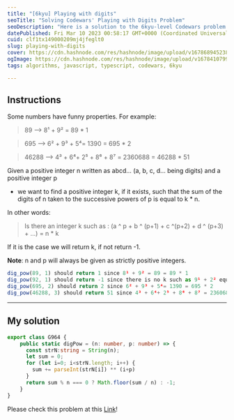 ```yaml
---
title: "[6kyu] Playing with digits"
seoTitle: "Solving Codewars' Playing with Digits Problem"
seoDescription: "Here is a solution to the 6kyu-level Codewars problem "Playing with digits"."
datePublished: Fri Mar 10 2023 00:58:17 GMT+0000 (Coordinated Universal Time)
cuid: clf1tx149000209mj4jfeglt0
slug: playing-with-digits
cover: https://cdn.hashnode.com/res/hashnode/image/upload/v1678689452383/7c61d62a-5453-4fbd-8823-c1be77324fa1.webp
ogImage: https://cdn.hashnode.com/res/hashnode/image/upload/v1678410799749/ca73e654-1d21-4c44-a944-7521d28a9c82.webp
tags: algorithms, javascript, typescript, codewars, 6kyu

---
```


## Instructions

Some numbers have funny properties. For example:

> 89 --&gt; 8¹ + 9² = 89 \* 1

> 695 --&gt; 6² + 9³ + 5⁴= 1390 = 695 \* 2

> 46288 --&gt; 4³ + 6⁴+ 2⁵ + 8⁶ + 8⁷ = 2360688 = 46288 \* 51

Given a positive integer n written as abcd... (a, b, c, d... being digits) and a positive integer p

* we want to find a positive integer k, if it exists, such that the sum of the digits of n taken to the successive powers of p is equal to k \* n.
    

In other words:

> Is there an integer k such as : (a ^ p + b ^ (p+1) + c ^(p+2) + d ^ (p+3) + ...) = n \* k

If it is the case we will return k, if not return -1.

**Note**: n and p will always be given as strictly positive integers.

```typescript
dig_pow(89, 1) should return 1 since 8¹ + 9² = 89 = 89 * 1
dig_pow(92, 1) should return -1 since there is no k such as 9¹ + 2² equals 92 * k
dig_pow(695, 2) should return 2 since 6² + 9³ + 5⁴= 1390 = 695 * 2
dig_pow(46288, 3) should return 51 since 4³ + 6⁴+ 2⁵ + 8⁶ + 8⁷ = 2360688 = 46288 * 51
```

---

## My solution

```typescript
export class G964 {
    public static digPow = (n: number, p: number) => {
      const strN:string = String(n);
      let sum = 0;
      for (let i=0; i<strN.length; i++) {
        sum += parseInt(strN[i]) ** (i+p)
      }
      return sum % n === 0 ? Math.floor(sum / n) : -1;
    }
}
```

Please check this problem at this [Link](https://www.codewars.com/kata/5552101f47fc5178b1000050/train/typescript)!